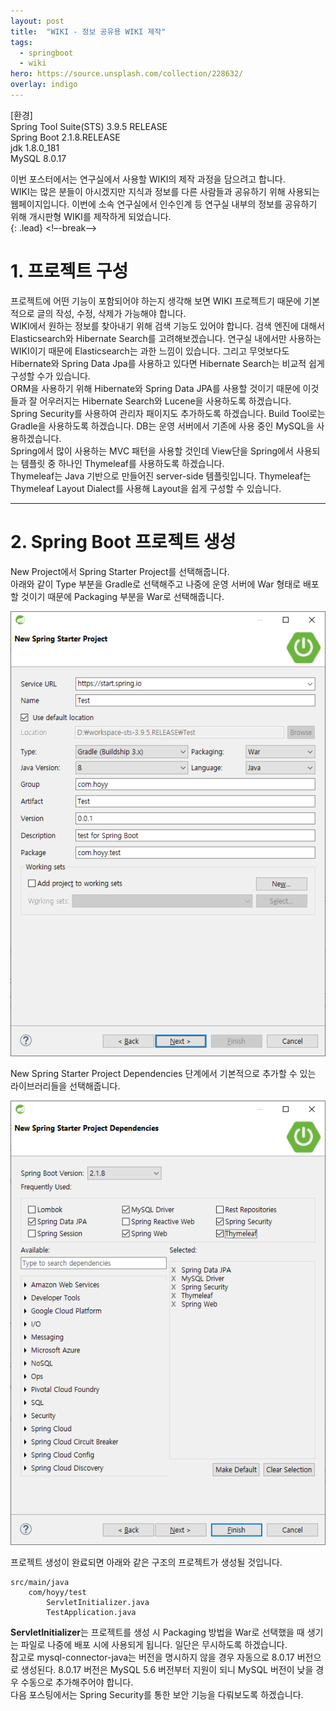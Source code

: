 ```yaml
---
layout: post
title:  "WIKI - 정보 공유용 WIKI 제작"
tags:
  - springboot
  - wiki
hero: https://source.unsplash.com/collection/228632/
overlay: indigo
---
```

[환경]  
Spring Tool Suite(STS) 3.9.5 RELEASE  
Spring Boot 2.1.8.RELEASE  
jdk 1.8.0_181  
MySQL 8.0.17  

이번 포스터에서는 연구실에서 사용할 WIKI의 제작 과정을 담으려고 합니다.  
WIKI는 많은 분들이 아시겠지만 지식과 정보를 다른 사람들과 공유하기 위해 사용되는 웹페이지입니다. 이번에 소속 연구실에서 인수인계 등 연구실 내부의 정보를 공유하기 위해 개시판형 WIKI를 제작하게 되었습니다.  
{: .lead}
<!–-break-–>

# 1. 프로젝트 구성

프로젝트에 어떤 기능이 포함되어야 하는지 생각해 보면 WIKI 프로젝트기 때문에 기본적으로 글의 작성, 수정, 삭제가 가능해야 합니다.  
WIKI에서 원하는 정보를 찾아내기 위해 검색 기능도 있어야 합니다. 검색 엔진에 대해서 Elasticsearch와 Hibernate Search를 고려해보겠습니다.  연구실 내에서만 사용하는 WIKI이기 때문에 Elasticsearch는 과한 느낌이 있습니다. 그리고 무엇보다도 Hibernate와 Spring Data Jpa를 사용하고 있다면 Hibernate Search는 비교적 쉽게 구성할 수가 있습니다.  
ORM을 사용하기 위해 Hibernate와 Spring Data JPA를 사용할 것이기 때문에 이것들과 잘 어우러지는 Hibernate Search와 Lucene을 사용하도록 하겠습니다.  
Spring Security를 사용하여 관리자 패이지도 추가하도록 하겠습니다. Build Tool로는 Gradle을 사용하도록 하겠습니다. DB는 운영 서버에서 기존에 사용 중인 MySQL을 사용하겠습니다.  
Spring에서 많이 사용하는 MVC 패턴을 사용할 것인데 View단을 Spring에서 사용되는 템플릿 중 하나인 Thymeleaf를 사용하도록 하겠습니다.  
Thymeleaf는 Java 기반으로 만들어진 server-side 템플릿입니다. Thymeleaf는 Thymeleaf Layout Dialect를 사용해 Layout을 쉽게 구성할 수 있습니다.  

--------------------------------------------------------------

# 2. Spring Boot 프로젝트 생성

New Project에서 Spring Starter Project를 선택해줍니다.  
아래와 같이 Type 부분을 Gradle로 선택해주고 나중에 운영 서버에 War 형태로 배포할 것이기 때문에 Packaging 부분을 War로 선택해줍니다.

![Alt text](/uploads/wiki/wiki_1_new_project.PNG)

New Spring Starter Project Dependencies 단계에서 기본적으로 추가할 수 있는 라이브러리들을 선택해줍니다.

![Alt text](/uploads/wiki/wiki_1_new_dependencies.PNG)

프로젝트 생성이 완료되면 아래와 같은 구조의 프로젝트가 생성될 것입니다.
<pre><code>src/main/java
    com/hoyy/test
        ServletInitializer.java
        TestApplication.java
</code></pre>

**ServletInitializer**는 프로젝트를 생성 시 Packaging 방법을 War로 선택했을 때 생기는 파일로 나중에 배포 시에 사용되게 됩니다. 일단은 무시하도록 하겠습니다.  
참고로 mysql-connector-java는 버전을 명시하지 않을 경우 자동으로 8.0.17 버전으로 생성된다. 8.0.17 버전은 MySQL 5.6 버전부터 지원이 되니 MySQL 버전이 낮을 경우 수동으로 추가해주어야 합니다.  
다음 포스팅에서는 Spring Security를 통한 보안 기능을 다뤄보도록 하겠습니다.  
